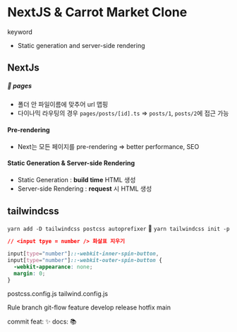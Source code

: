 # NextJS & Carrot Market Clone

keyword

- Static generation and server-side rendering

## NextJs

##### 📂 pages

- 폴더 안 파일이름에 맞추어 url 맵핑
- 다이나믹 라우팅의 경우
  `pages/posts/[id].ts` => `posts/1`, `posts/2`에 접근 가능

#### Pre-rendering

- Next는 모든 페이지를 pre-rendering
  => better performance, SEO

#### Static Generation & Server-side Rendering

- Static Generation : **build time** HTML 생성
- Server-side Rendering : **request** 시 HTML 생성

## tailwindcss

`yarn add -D tailwindcss postcss autoprefixer` 🚀
`yarn tailwindcss init -p`

```css
// <input tpye = number /> 화살표 지우기

input[type="number"]::-webkit-inner-spin-button,
input[type="number"]::-webkit-outer-spin-button {
  -webkit-appearance: none;
  margin: 0;
}
```

postcss.config.js
tailwind.config.js

Rule
branch git-flow
feature
develop
release
hotfix
main

commit
feat: ✨
docs: 📚
